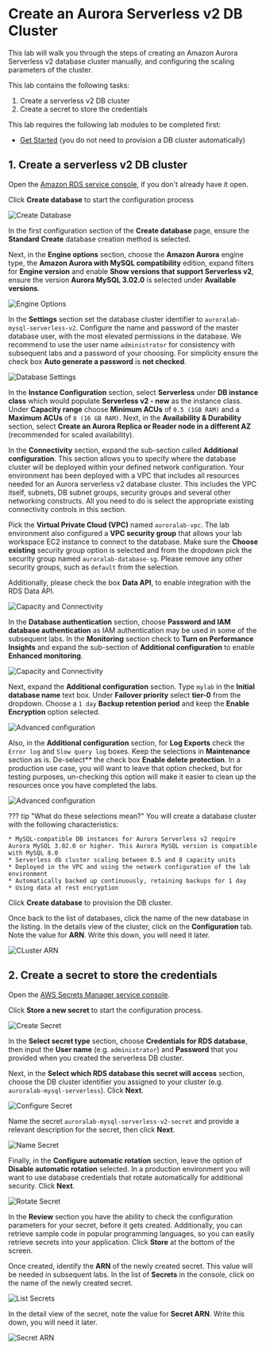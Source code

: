 # Create an Aurora Serverless v2 DB Cluster 


This lab will walk you through the steps of creating an Amazon Aurora Serverless v2 database cluster manually, and configuring the scaling parameters of the cluster.

This lab contains the following tasks:

1. Create a serverless v2 DB cluster
2. Create a secret to store the credentials

This lab requires the following lab modules to be completed first:

* [Get Started](/prereqs/environment/) (you do not need to provision a DB cluster automatically)


## 1. Create a serverless v2 DB cluster

Open the <a href="https://console.aws.amazon.com/rds/home" target="_blank">Amazon RDS service console</a>, if you don't already have it open.

Click **Create database** to start the configuration process

<span class="image">![Create Database](1-create-database.png?raw=true)</span>

In the first configuration section of the **Create database** page, ensure the **Standard Create** database creation method is selected.

Next, in the **Engine options** section, choose the **Amazon Aurora** engine type, the **Amazon Aurora with MySQL compatibility** edition, expand filters for **Engine version** and enable **Show versions that support Serverless v2**, ensure the version **Aurora MySQL 3.02.0** is selected under **Available versions**.

<span class="image">![Engine Options](1.2-engine-options.png?raw=true)</span>

In the **Settings** section set the database cluster identifier to `auroralab-mysql-serverless-v2`. Configure the name and password of the master database user, with the most elevated permissions in the database. We recommend to use the user name `administrator` for consistency with subsequent labs and a password of your choosing. For simplicity ensure the check box **Auto generate a password** is **not checked**.

<span class="image">![Database Settings](1.2-serverless-settings.png?raw=true)</span>

In the **Instance Configuration** section, select **Serverless** under **DB instance class** which would populate **Serverless v2 - new** as the instance class. Under **Capacity range** choose **Minimum ACUs** of `0.5 (1GB RAM)` and a **Maximum ACUs** of `8 (16 GB RAM)`. Next, in the **Availability & Durability** section, select **Create an Aurora Replica or Reader node in a different AZ** (recommended for scaled availability).

In the **Connectivity** section, expand the sub-section called **Additional configuration**. This section allows you to specify where the database cluster will be deployed within your defined network configuration. Your environment has been deployed with a VPC that includes all resources needed for an Aurora serverless v2 database cluster. This includes the VPC itself, subnets, DB subnet groups, security groups and several other networking constructs. All you need to do is select the appropriate existing connectivity controls in this section.

Pick the **Virtual Private Cloud (VPC)** named `auroralab-vpc`. The lab environment also configured a **VPC security group** that allows your lab workspace EC2 instance to connect to the database. Make sure the **Choose existing** security group option is selected and from the dropdown pick the security group named `auroralab-database-sg`. Please remove any other security groups, such as `default` from the selection.

Additionally, please check the box **Data API**, to enable integration with the RDS Data API.

<span class="image">![Capacity and Connectivity](1.2-serverless-capacity.png?raw=true)</span>

In the **Database authentication** section, choose **Password and IAM database authentication** as IAM authentication may be used in some of the subsequent labs. In the **Monitoring** section check to **Turn on Performance Insights** and expand the sub-section of **Additional configuration** to enable **Enhanced monitoring**. 

<span class="image">![Capacity and Connectivity](1.2-serverless-monitoring2.png?raw=true)</span>

Next, expand the **Additional configuration** section. Type `mylab` in the **Initial database name** text  box. Under **Failover priority** select **tier-0** from the dropdown. Choose a `1 day` **Backup retention period** and keep the **Enable Encryption** option selected. 

<span class="image">![Advanced configuration](1.2-serverless-advconfig-half1.png?raw=true)</span>

Also, in the **Additional configuration** section, for **Log Exports** check the `Error log` and `Slow query log` boxes. Keep the selections in **Maintenance** section as is. De-select** the check box **Enable delete protection**. In a production use case, you will want to leave that option checked, but for testing purposes, un-checking this option will make it easier to clean up the resources once you have completed the labs.

<span class="image">![Advanced configuration](1.2-serverless-advconfig-half2.png?raw=true)</span>

??? tip "What do these selections mean?"
    You will create a database cluster with the following characteristics:

    * MySQL-compatible DB instances for Aurora Serverless v2 require Aurora MySQL 3.02.0 or higher. This Aurora MySQL version is compatible with MySQL 8.0
    * Serverless db cluster scaling between 0.5 and 8 capacity units
    * Deployed in the VPC and using the network configuration of the lab environment
    * Automatically backed up continuously, retaining backups for 1 day
    * Using data at rest encryption

Click **Create database** to provision the DB cluster.

Once back to the list of databases, click the name of the new database in the listing. In the details view of the cluster, click on the **Configuration** tab. Note the value for **ARN**. Write this down, you will need it later.

<span class="image">![CLuster ARN](1.2-serverless-arn.png?raw=true)</span>


## 2. Create a secret to store the credentials

Open the <a href="https://console.aws.amazon.com/secretsmanager/home" target="_blank">AWS Secrets Manager service console</a>.

Click **Store a new secret** to start the configuration process.

<span class="image">![Create Secret](2-create-secret.png?raw=true)</span>

In the **Select secret type** section, choose **Credentials for RDS database**, then input the **User name** (e.g. `administrator`) and **Password** that you provided when you created the serverless DB cluster.

Next, in the **Select which RDS database this secret will access** section, choose the DB cluster identifier you assigned to your cluster (e.g. `auroralab-mysql-serverless`). Click **Next**.

<span class="image">![Configure Secret](2.2-config-secret.png?raw=true)</span>

Name the secret `auroralab-mysql-serverless-v2-secret` and provide a relevant description for the secret, then click **Next**.

<span class="image">![Name Secret](2.2-name-secret.png?raw=true)</span>

Finally, in the **Configure automatic rotation** section, leave the option of **Disable automatic rotation** selected. In a production environment you will want to use database credentials that rotate automatically for additional security. Click **Next**.

<span class="image">![Rotate Secret](2-rotate-secret.png?raw=true)</span>

In the **Review** section you have the ability to check the configuration parameters for your secret, before it gets created. Additionally, you can retrieve sample code in popular programming languages, so you can easily retrieve secrets into your application. Click **Store** at the bottom of the screen.

Once created, identify the **ARN** of the newly created secret. This value will be needed in subsequent labs. In the list of **Secrets** in the console, click on the name of the newly created secret.

<span class="image">![List Secrets](2.2-list-secrets.png?raw=true)</span>

In the detail view of the secret, note the value for **Secret ARN**. Write this down, you will need it later.

<span class="image">![Secret ARN](2.2-arn-secret.png?raw=true)</span>
